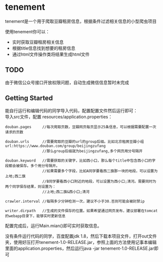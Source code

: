 # tenement
tenement是一个用于爬取豆瓣租房信息，根据条件过滤相关信息的小型爬虫项目

使用tenement你可以：  
 
- 实时获取豆瓣租房相关信息
- 根据title信息找到想要的租房信息
- 通过html文件操作类将结果生成html文件

## TODO
由于微信公众号接口开放权限问题，自动生成微信信息暂时未完成

## Getting Started
能自行运行和编辑代码的同学导入代码，配置配置文件然后运行即可：   
导入src文件，配置 resources/application.properties：


	douban.pages     //每次爬取页数，豆瓣网页每页显示25条信息，可以根据需要配置一次请求的页数   

	douban.urls      //需要爬取的豆瓣的url的group后缀。比如北京租房豆瓣小组url:https://www.douban.com/group/beijingzufang 
					 //那么group后缀就为beijingzufang,多个网页用分号隔开    

	douban.keyword   //需要获取的关键字，比如西小口，那么每个title中包含西小口的字段都会被保存。多个用分号隔开。
 				     //如果需要多个字段，比如A同学要看西二旗那一块的地段，可以设置为上地;西二旗
                     //B同学要看西小口附近的地段，可以设置为西小口;清河。需要同时为两个同学保存结果，则设置为：
 				     //上地;西二旗&西小口;清河
    
  	crawler.interval //每隔多少分钟检测一次，建议不小于30.否则可能会被封禁ip
    
	writer.dirpath   //生成的文件保存的位置。如果希望通过网页发布，建议部署在tomcat的webapp目录下，能够实时更新信息


配置完成后，运行Main.mian()即可实时获取信息。


没有条件运行代码的同学，百度配置jdk 1.8，然后下载本项目文件，打开out文件夹，使用好压打开tenement-1.0-RELEASE.jar，参照上面的方法使用记事本编辑里面的application.properties，然后运行java -jar tenement-1.0-RELEASE.jar即可


